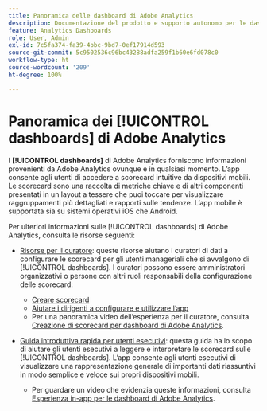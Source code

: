 ```yaml
---
title: Panoramica delle dashboard di Adobe Analytics
description: Documentazione del prodotto e supporto autonomo per le dashboard di Adobe Analytics
feature: Analytics Dashboards
role: User, Admin
exl-id: 7c5fa374-fa39-4bbc-9bd7-0ef17914d593
source-git-commit: 5c9502536c96bc43288adfa259f1b60e6fd078c0
workflow-type: ht
source-wordcount: '209'
ht-degree: 100%

---
```


# Panoramica dei [!UICONTROL dashboards] di Adobe Analytics

I **[!UICONTROL dashboards]** di Adobe Analytics forniscono informazioni provenienti da Adobe Analytics ovunque e in qualsiasi momento. L’app consente agli utenti di accedere a scorecard intuitive da dispositivi mobili. Le scorecard sono una raccolta di metriche chiave e di altri componenti presentati in un layout a tessere che puoi toccare per visualizzare raggruppamenti più dettagliati e rapporti sulle tendenze. L’app mobile è supportata sia su sistemi operativi iOS che Android.

Per ulteriori informazioni sulle [!UICONTROL dashboards] di Adobe Analytics, consulta le risorse seguenti:

* [Risorse per il curatore](/help/analyze/mobile-app/curator.md): queste risorse aiutano i curatori di dati a configurare le scorecard per gli utenti manageriali che si avvalgono di [!UICONTROL dashboards]. I curatori possono essere amministratori organizzativi o persone con altri ruoli responsabili della configurazione delle scorecard:

   * [Creare scorecard](/help/analyze/mobile-app/create-scorecard.md)
   * [Aiutare i dirigenti a configurare e utilizzare l’app](/help/analyze/mobile-app/set-up-execs.md)
   * Per una panoramica video dell’esperienza per il curatore, consulta [Creazione di scorecard per dashboard di Adobe Analytics](https://experienceleague.adobe.com/docs/analytics-learn/tutorials/additional-tools/analytics-dashboards/adobe-analytics-dashboards-scorecard-builder.html?lang=it).


* [Guida introduttiva rapida per utenti esecutivi](/help/analyze/mobile-app/executive.md): questa guida ha lo scopo di aiutare gli utenti esecutivi a leggere e interpretare le scorecard sulle [!UICONTROL dashboards]. L’app consente agli utenti esecutivi di visualizzare una rappresentazione generale di importanti dati riassuntivi in modo semplice e veloce sui propri dispositivi mobili.

   * Per guardare un video che evidenzia queste informazioni, consulta [Esperienza in-app per le dashboard di Adobe Analytics](https://experienceleague.adobe.com/docs/analytics-learn/tutorials/additional-tools/analytics-dashboards/adobe-analytics-dashboards-in-app-experience.html?lang=it).
